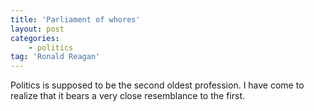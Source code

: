 ```yaml
---
title: 'Parliament of whores'
layout: post
categories:
    - politics
tag: 'Ronald Reagan'
---
```


Politics is supposed to be the second oldest profession. I have come to realize that it bears a very close resemblance to the first.